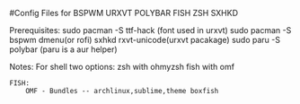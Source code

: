 #Config Files for BSPWM URXVT POLYBAR FISH ZSH SXHKD

Prerequisites:
		sudo pacman -S ttf-hack    (font used in urxvt)
		sudo pacman -S bspwm dmenu(or rofi) sxhkd rxvt-unicode(urxvt pacakage)
		sudo paru -S polybar  (paru is a aur helper)   

	
Notes:
	For shell two options:
				zsh with ohmyzsh
				fish with omf

	FISH:
		OMF - Bundles -- archlinux,sublime,theme boxfish
